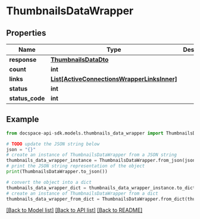 # ThumbnailsDataWrapper

## Properties

Name | Type | Description | Notes
------------ | ------------- | ------------- | -------------
**response** | [**ThumbnailsDataDto**](ThumbnailsDataDto.md) |  | [optional] 
**count** | **int** |  | [optional] 
**links** | [**List[ActiveConnectionsWrapperLinksInner]**](ActiveConnectionsWrapperLinksInner.md) |  | [optional] 
**status** | **int** |  | [optional] 
**status_code** | **int** |  | [optional] 

## Example

```python
from docspace-api-sdk.models.thumbnails_data_wrapper import ThumbnailsDataWrapper

# TODO update the JSON string below
json = "{}"
# create an instance of ThumbnailsDataWrapper from a JSON string
thumbnails_data_wrapper_instance = ThumbnailsDataWrapper.from_json(json)
# print the JSON string representation of the object
print(ThumbnailsDataWrapper.to_json())

# convert the object into a dict
thumbnails_data_wrapper_dict = thumbnails_data_wrapper_instance.to_dict()
# create an instance of ThumbnailsDataWrapper from a dict
thumbnails_data_wrapper_from_dict = ThumbnailsDataWrapper.from_dict(thumbnails_data_wrapper_dict)
```
[[Back to Model list]](../README.md#documentation-for-models) [[Back to API list]](../README.md#documentation-for-api-endpoints) [[Back to README]](../README.md)


